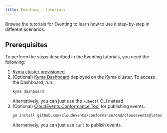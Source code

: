 ```yaml
---
title: Eventing - tutorials
---
```


Browse the tutorials for Eventing to learn how to use it step-by-step in different scenarios.

## Prerequisites

To perform the steps described in the Eventing tutorials, you need the following: 

1. [Kyma cluster provisioned](../../04-operation-guides/operations/02-install-kyma.md).
2. (Optional) [Kyma Dashboard](../../01-overview/main-areas/ui/ui-01-gui.md) deployed on the Kyma cluster. To access the Dashboard, run: 
   ```bash
   kyma dashboard
   ```
   Alternatively, you can just use the `kubectl` CLI instead.
3. (Optional) [CloudEvents Conformance Tool](https://github.com/cloudevents/conformance) for publishing events. 
   ```bash
   go install github.com/cloudevents/conformance/cmd/cloudevents@latest
   ```
   Alternatively, you can just use `curl` to publish events.
